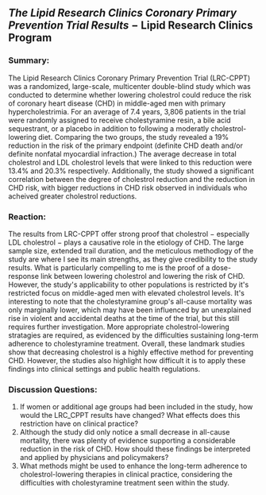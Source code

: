 ## *The Lipid Research Clinics Coronary Primary Prevention Trial Results* $-$ Lipid Research Clinics Program

### Summary:
The Lipid Research Clinics Coronary Primary Prevention Trial (LRC-CPPT) was a randomized, large-scale, multicenter double-blind study which was conducted to determine whether lowering cholestrol could reduce the risk of coronary heart disease (CHD) in middle-aged men with primary hypercholestrimia. For an average of 7.4 years, 3,806 patients in the trial were randomly assigned to receive cholestyramine resin, a bile acid sequestrant, or a placebo in addition to following a moderatly cholestrol-lowering diet. Comparing the two groups, the study revealed a 19% reduction in the risk of the primary endpoint (definite CHD death and/or definite nonfatal myocardial infraction.) The average decrease in total cholestrol and LDL cholestrol levels that were linked to this reduction were 13.4% and 20.3% respectively. Additionally, the study showed a significant correlation between the degree of cholestrol reduction and the reduction in CHD risk, with bigger reductions in CHD risk observed in individuals who acheived greater cholestrol reductions.

### Reaction:
The results from LRC-CPPT offer strong proof that cholestrol $-$ especially LDL cholestrol $-$ plays a causative role in the etiology of CHD. The large sample size, extended trail duration, and the meticulous methodlogy of the study are where I see its main strengths, as they give credibility to the study results. What is particularly compelling to me is the proof of a dose-response link between lowering cholestrol and lowering the risk of CHD. However, the study's applicability to other populations is restricted by it's restricted focus on middle-aged men with elevated cholestrol levels. It's interesting to note that the cholestyramine group's all-cause mortality was only marginally lower, which may have been influenced by an unexplained rise in violent and accidental deaths at the time of the trial, but this still requires further investigation. More appropriate cholestrol-lowering stratagies are required, as evidenced by the difficulties sustaining long-term adherence to cholestyramine treatment. Overall, these landmark studies show that decreasing cholestrol is a highly effective method for preventing CHD. However, the studies also highlight how difficult it is to apply these findings into clinical settings and public health regulations.

### Discussion Questions:
1. If women or additional age groups had been included in the study, how would the LRC_CPPT results have changed? What effects does this restriction have on clinical practice?
2. Although the study did only notice a small decrease in all-cause mortality, there was plenty of evidence supporting a considerable reduction in the risk of CHD. How should these findings be interpreted and applied by physicians and policymakers?
3. What methods might be used to enhance the long-term adherence to cholestrol-lowering therapies in clinical practice, considering the difficulties with cholestyramine treatment seen within the study.
